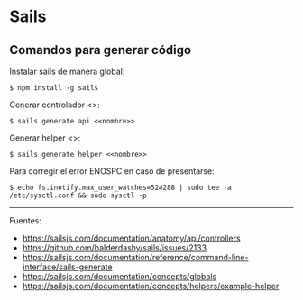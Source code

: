 # Sails

## Comandos para generar código

Instalar sails de manera global:

    $ npm install -g sails

Generar controlador <<nombre>>:

    $ sails generate api <<nombre>>

Generar helper <<nombre>>:

    $ sails generate helper <<nombre>>

Para corregir el error ENOSPC en caso de presentarse:

    $ echo fs.inotify.max_user_watches=524288 | sudo tee -a /etc/sysctl.conf && sudo sysctl -p

---

Fuentes:

+ https://sailsjs.com/documentation/anatomy/api/controllers
+ https://github.com/balderdashy/sails/issues/2133
+ https://sailsjs.com/documentation/reference/command-line-interface/sails-generate
+ https://sailsjs.com/documentation/concepts/globals
+ https://sailsjs.com/documentation/concepts/helpers/example-helper
